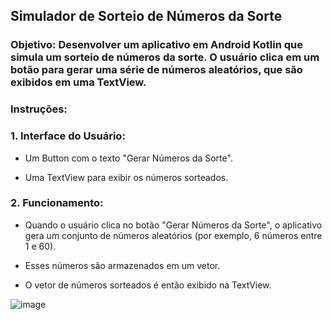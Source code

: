## Simulador de Sorteio de Números da Sorte

### Objetivo: Desenvolver um aplicativo em Android Kotlin que simula um sorteio de números da sorte. O usuário clica em um botão para gerar uma série de números aleatórios, que são exibidos em uma TextView.

### Instruções:

### 1. Interface do Usuário:

- Um Button com o texto "Gerar Números da Sorte".

- Uma TextView para exibir os números sorteados.

### 2. Funcionamento:

- Quando o usuário clica no botão "Gerar Números da Sorte", o aplicativo gera um conjunto de números aleatórios (por exemplo, 6 números entre 1 e 60).

- Esses números são armazenados em um vetor.

- O vetor de números sorteados é então exibido na TextView.

![image](https://github.com/user-attachments/assets/a6cbffe2-b603-443a-b861-4e2919d012ed)



